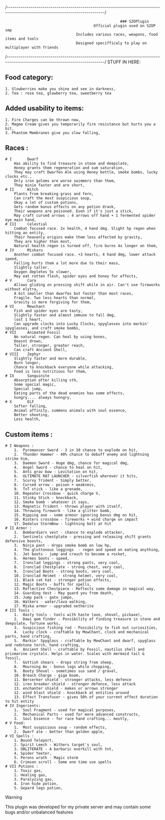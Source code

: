/-------------------------------------------------------------------------------------------------------------------------------/
                            
                                                        ### SZOPlugin
                                            Official plugin used on SZOP smp
                                    Includes various races, weapons, food items and tools
                                    Designed specifficaly to play on multiplayer with friends

/-------------------------------------------------------------------------------------------------------------------------------/
STUFF IN HERE:

 ## Food category:
    1. Glowberries make you shine and see in darkness,
    2. Tea : rose tea, glowberry tea, sweetberry tea

 ## Added usability to items:
    1. Fire Charges can be thrown now,
    2. Magma Cream gives you temporarily fire resistance but hurts you a bit,
    3. Phantom Membranes give you slow falling,

 ## Races :
    # I       Dwarf
        Has ability to find treasure in stone and deepslate,
        Honey grants them regeneration and sum saturation,
        They may craft Dwarfen Ale using Honey bottle, smoke bombs, lucky clocks etc.,
        Only iron golems are worse swimmers than them,
        They minie faster and are short,
    # II      Witch
        Plants from breaking grass and fern,
        Can craft the most suspicious soup,
        Okay a lot of custom potions,
        Gets random bonus effects on any potion drank,
        Their weapons are poisoned. Even if it's just a stick,
        May craft cursed arrows : 4 arrows off hand + 1 fermented spider eye main hand,
    # III     Celestial
        Combat focused race. 2x health, 4 hand dmg. Slight hp regen when hitting an entity,
        Their heavenly origins make them less affected by gravity,
        They are higher than most,
        Natural health regen is turned off, fire burns 4x longer on them,
    # IV      Miskaru
        Another combat focused race. +3 hearts, 4 hand dmg, lower attack speed,
        Falling hurts them a lot more due to their mass,
        Slightly taller,
        Oxygen depletes 5x slower,
        May eat rotten flesh, spider eyes and honey for effects,
    # V       Cara
        Allows gliding on pressing shift while in air. Can't use fireworks without elytra,
        A bit smaller than dwarfes but faster than most races,
        Fragile. Two less hearts than normal,
        Gravity is more forgiving for them,
    # VI      Mewchant
        Fish and spider eyes are tasty,
        Slightly faster and almost immune to fall dmg,
        lost 1 heart,
        Can upgrade clocks into Lucky Clocks, spyglasses into markin' spyglasses, and craft smoke bombs,
    # VII     Animated Fossil
        No natural regen. Can heal by using bones,
        Doesnt drown,
        Taller, stronger, greater reach,
        Can craft Ancient Shell,
    # VIII    Zephyr
        Slightly faster and more durable,
        Burn longer,
        Chance to knockback everyone while attacking,
        Food is less nutritious for them,
    # IX      Sanguinite
        Absorption after killing sth,
        Some special magic,
        Special jump,
        Eating parts of the dead enemies has some effects,
        hungry.... always hunngry,
    # X       ELF
        Softer falling,
        Animal affinity, summons animals with soul essence,
        Better shooting,
        Less health,

 ## Custom items :
    # I Weapons :
        1.  Pyromancer Sword - 3 in 10 chance to explode on hit,
        2.  Thunder Hammer - 40% chance to debuff enemy and lightning strike him,
        3.  Daemon Sword - Huge dmg, chance for magical dmg,
        4.  Angel Sword - chance to heal on hit,
        5.  Anti grav bow - Levitation on hit,
        6.  ULTIMATE RAT LAUNCHER - silverfish wherever it hits,
        7.  Scurvy Trident - Simply better,
        8.  Cursed arrow - poison + weakness,
        9.  TnT stick - like a grenade,
        10. Repeater Crossbow - quick charge V,
        11. Stinky Stick - knockback,
        12. Smoke bomb - whatever it says,
        13. Magnetic Trident - throws player with itself,
        14. Throwing firework - like a glitter bomb,
        15. Ripping axe - some armour ignoring bonus dmg on hit,
        16. Rioters crossbow - fireworks + wind charge on impact
        17. Dedalus StormBow - lightning bolt at hit
    # II Armor :
        1.  Bombardiers vest - chance to explode attacker,
        2.  Sentinels chestplate - pressing and releasing shift grants defensive boosts,
        3.  Ninja pant - drops smoke bomb on low hp,
        4.  The gluttonous leggings  - regen and speed on eating anything,
        5.  Jet boots - jump and crouch to become a rocket,
        6.  Hermes boots - speed,
        7.  Ironclad leggings - strong pants, very cool,
        8.  Ironclad Chestplate - strong chest, very cool,
        9.  Ironclad Boots - strong boots, very cool,
        10. Ironclad Helmet - strong helmet, very cool,
        11. Black cat hat - stronger potion effects,
        12. Magic Boots - buffs for spells,
        13. Reflective Chestpiece - Reflects some damage in magical way,
        14. Guarding Vest - May guard you from death,
        15. Jump pack - gato jumpo,
        16. Walkers - water/lava walking,
        17. Miska armor - upgraded netherite
    # III Tools :
        1.  Hasty tools - tools with haste (axe, shovel, pickaxe),
        2.  Dawi gem finder - Possibility of finding treasure in stone and deepslate, fortune works,
        3.  Suspicious fishing rod - Possibility to fish out curiosities,
        4.  Lucky clock - craftable by MewChant, clock and mechanical parts, hand crafting,
        5.  Markin' Spyglass - craftable by MewChant and dwarf, spyglass and redstone torch, hand crafting,
        6.  Ancient Shell - craftable by Fossil, nautilus shell and prismarine crystals. Helps in water. Scales with mermaid tail & fossil,
        7.  Gottish shears - drops string from sheep,
        8.  Mourning Ax - bonus logs while chopping,
        9.  Booty Shovel - sometimes sus sand / gravel,
        10. Breach Charge - giga boom,
        11. Berserker shield - stronger attacks, less defence
        12. iron breaker shield - stronger defence, less attack
        13. enchanter shield - makes ur arrows stronger
        12. wind blast shield - knockback at entities around
        13. Effect Transfuser - gives 50% of your current effect duration to hit entity
    # IV Ingerients:
        1.  Soul Fragment - used for magical purposes,
        2.  Mechanical Parts - used for more advanced constructs,
        3.  Soul Essence - for race hand crafting... mostly,
    # V Food:
        1.  Most suspicious soup - random effects,
        2.  Dwarf ale - better than golden apple,
    # VI Spells :
        1. Bound Teleport,
        2. Spirit Leech - Withers target's soul,
        3. OBLITERATE - A barbaric overkill with tnt,
        4. Spider Yeeter,
        5. Perons wrath - Magic storm
        6. Crimson scroll - Some one time use spells
    # VII Potions :
        1. Toxic gas,
        2. Healing gas,
        3. Paralyzing gas,
        4. Iron hide potion,
        5. Gepard legs potion,

> [!WARNING]
> This plugin was developed for my private server and may contain some bugs and/or unbalanced features
